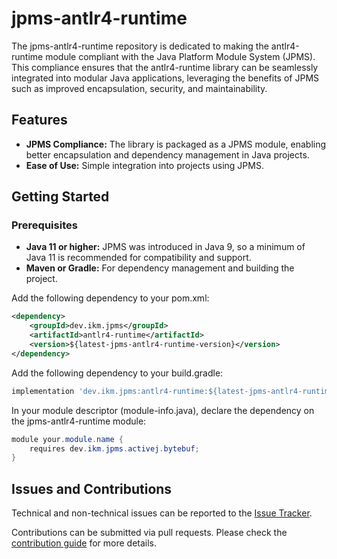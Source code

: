 # jpms-antlr4-runtime
The jpms-antlr4-runtime repository is dedicated to making the antlr4-runtime module compliant with the Java Platform Module System (JPMS). This compliance ensures that the antlr4-runtime library can be seamlessly integrated into modular Java applications, leveraging the benefits of JPMS such as improved encapsulation, security, and maintainability.

## Features

* **JPMS Compliance:** The library is packaged as a JPMS module, enabling better encapsulation and dependency management in Java projects.
* **Ease of Use:** Simple integration into projects using JPMS.

## Getting Started
### Prerequisites

* **Java 11 or higher:** JPMS was introduced in Java 9, so a minimum of Java 11 is recommended for compatibility and support.
* **Maven or Gradle:** For dependency management and building the project.

Add the following dependency to your pom.xml:
```xml
<dependency>
    <groupId>dev.ikm.jpms</groupId>
	<artifactId>antlr4-runtime</artifactId>
    <version>${latest-jpms-antlr4-runtime-version}</version>
</dependency>
```

Add the following dependency to your build.gradle:
```groovy
implementation 'dev.ikm.jpms:antlr4-runtime:${latest-jpms-antlr4-runtime-version}'
```

In your module descriptor (module-info.java), declare the dependency on the jpms-antlr4-runtime module:

```java
module your.module.name {
    requires dev.ikm.jpms.activej.bytebuf;
}
```


## Issues and Contributions
Technical and non-technical issues can be reported to the [Issue Tracker](https://github.com/ikmdev/antlr4-runtime/issues).

Contributions can be submitted via pull requests. Please check the [contribution guide](doc/how-to-contribute.md) for more details.
